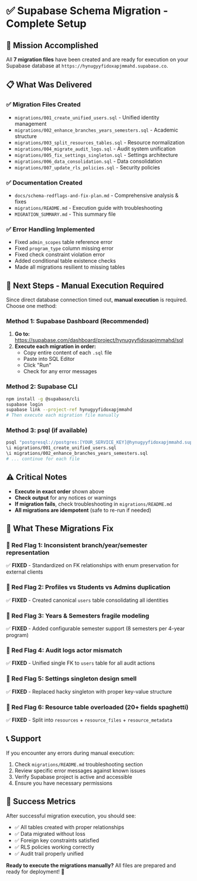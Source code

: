 # ✅ Supabase Schema Migration - Complete Setup

## 🎯 Mission Accomplished

All **7 migration files** have been created and are ready for execution on your Supabase database at `https://hynugyyfidoxapjmmahd.supabase.co`.

## 📋 What Was Delivered

### ✅ Migration Files Created
- `migrations/001_create_unified_users.sql` - Unified identity management
- `migrations/002_enhance_branches_years_semesters.sql` - Academic structure
- `migrations/003_split_resources_tables.sql` - Resource normalization
- `migrations/004_migrate_audit_logs.sql` - Audit system unification
- `migrations/005_fix_settings_singleton.sql` - Settings architecture
- `migrations/006_data_consolidation.sql` - Data consolidation
- `migrations/007_update_rls_policies.sql` - Security policies

### ✅ Documentation Created
- `docs/schema-redflags-and-fix-plan.md` - Comprehensive analysis & fixes
- `migrations/README.md` - Execution guide with troubleshooting
- `MIGRATION_SUMMARY.md` - This summary file

### ✅ Error Handling Implemented
- Fixed `admin_scopes` table reference error
- Fixed `program_type` column missing error
- Fixed check constraint violation error
- Added conditional table existence checks
- Made all migrations resilient to missing tables

## 🚀 Next Steps - Manual Execution Required

Since direct database connection timed out, **manual execution** is required. Choose one method:

### Method 1: Supabase Dashboard (Recommended)
1. **Go to:** https://supabase.com/dashboard/project/hynugyyfidoxapjmmahd/sql
2. **Execute each migration in order:**
   - Copy entire content of each `.sql` file
   - Paste into SQL Editor
   - Click "Run"
   - Check for any error messages

### Method 2: Supabase CLI
```bash
npm install -g @supabase/cli
supabase login
supabase link --project-ref hynugyyfidoxapjmmahd
# Then execute each migration file manually
```

### Method 3: psql (if available)
```bash
psql "postgresql://postgres:[YOUR_SERVICE_KEY]@hynugyyfidoxapjmmahd.supabase.co:5432/postgres"
\i migrations/001_create_unified_users.sql
\i migrations/002_enhance_branches_years_semesters.sql
# ... continue for each file
```

## ⚠️ Critical Notes

- **Execute in exact order** shown above
- **Check output** for any notices or warnings
- **If migration fails**, check troubleshooting in `migrations/README.md`
- **All migrations are idempotent** (safe to re-run if needed)

## 🎯 What These Migrations Fix

### 🚩 Red Flag 1: Inconsistent branch/year/semester representation
✅ **FIXED** - Standardized on FK relationships with enum preservation for external clients

### 🚩 Red Flag 2: Profiles vs Students vs Admins duplication
✅ **FIXED** - Created canonical `users` table consolidating all identities

### 🚩 Red Flag 3: Years & Semesters fragile modeling
✅ **FIXED** - Added configurable semester support (8 semesters per 4-year program)

### 🚩 Red Flag 4: Audit logs actor mismatch
✅ **FIXED** - Unified single FK to `users` table for all audit actions

### 🚩 Red Flag 5: Settings singleton design smell
✅ **FIXED** - Replaced hacky singleton with proper key-value structure

### 🚩 Red Flag 6: Resource table overloaded (20+ fields spaghetti)
✅ **FIXED** - Split into `resources` + `resource_files` + `resource_metadata`

## 📞 Support

If you encounter any errors during manual execution:
1. Check `migrations/README.md` troubleshooting section
2. Review specific error messages against known issues
3. Verify Supabase project is active and accessible
4. Ensure you have necessary permissions

## 🎉 Success Metrics

After successful migration execution, you should see:
- ✅ All tables created with proper relationships
- ✅ Data migrated without loss
- ✅ Foreign key constraints satisfied
- ✅ RLS policies working correctly
- ✅ Audit trail properly unified

**Ready to execute the migrations manually?** All files are prepared and ready for deployment! 🚀
